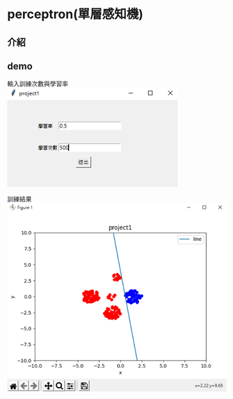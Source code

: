 # perceptron(單層感知機)  
## 介紹  

## demo  
輸入訓練次數與學習率  
![image](https://github.com/fallantbell/perceptron/blob/main/%E8%9E%A2%E5%B9%95%E6%93%B7%E5%8F%96%E7%95%AB%E9%9D%A2%202021-03-15%20180156.png)  

訓練結果  
![image](https://github.com/fallantbell/perceptron/blob/main/%E8%9E%A2%E5%B9%95%E6%93%B7%E5%8F%96%E7%95%AB%E9%9D%A2%202021-03-15%20180344.png)  
